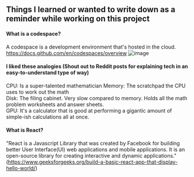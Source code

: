 ## Things I learned or wanted to write down as a reminder while working on this project

#### What is a codespace? 
A codespace is a development environment that's hosted in the cloud.
https://docs.github.com/en/codespaces/overview
![image](https://github.com/user-attachments/assets/182e5d19-b4e0-472c-ae0a-3050e23a2157)

#### I liked these analogies (Shout out to Reddit posts for explaining tech in an easy-to-understand type of way)
CPU: Is a super-talented mathematician
Memory: The scratchpad the CPU uses to work out the math  
Disk: The filing cabinet. Very slow compared to memory. Holds all the math problem worksheets and answer sheets.  
GPU: It's a calculator that is good at performing a gigantic amount of simple-ish calculations all at once.

#### What is React?
"React is a Javascript Library that was created by Facebook for building better User Interface(UI) web applications and mobile applications. It is an open-source library for creating interactive and dynamic applications."
 (https://www.geeksforgeeks.org/build-a-basic-react-app-that-display-hello-world/)
